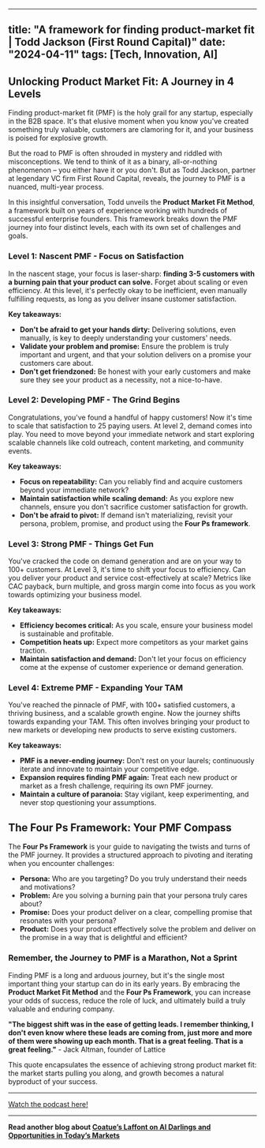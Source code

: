 
---
title: "A framework for finding product-market fit | Todd Jackson (First Round Capital)"
date: "2024-04-11"
tags: [Tech, Innovation, AI]
---

## Unlocking Product Market Fit: A Journey in 4 Levels

Finding product-market fit (PMF) is the holy grail for any startup, especially in the B2B space. It's that elusive moment when you know you've created something truly valuable, customers are clamoring for it, and your business is poised for explosive growth. 

But the road to PMF is often shrouded in mystery and riddled with misconceptions. We tend to think of it as a binary, all-or-nothing phenomenon – you either have it or you don't. But as Todd Jackson, partner at legendary VC firm First Round Capital, reveals, the journey to PMF is a nuanced, multi-year process. 

In this insightful conversation, Todd unveils the **Product Market Fit Method**, a framework built on years of experience working with hundreds of successful enterprise founders. This framework breaks down the PMF journey into four distinct levels, each with its own set of challenges and goals. 

### Level 1: Nascent PMF -  Focus on Satisfaction

In the nascent stage, your focus is laser-sharp: **finding 3-5 customers with a burning pain that your product can solve.** Forget about scaling or even efficiency. At this level, it's perfectly okay to be inefficient, even manually fulfilling requests, as long as you deliver insane customer satisfaction. 

**Key takeaways:**

* **Don't be afraid to get your hands dirty:** Delivering solutions, even manually, is key to deeply understanding your customers' needs.
* **Validate your problem and promise:** Ensure the problem is truly important and urgent, and that your solution delivers on a promise your customers care about.
* **Don't get friendzoned:** Be honest with your early customers and make sure they see your product as a necessity, not a nice-to-have.

### Level 2: Developing PMF - The Grind Begins

Congratulations, you've found a handful of happy customers! Now it's time to scale that satisfaction to 25 paying users.  At level 2, demand comes into play. You need to move beyond your immediate network and start exploring scalable channels like cold outreach, content marketing, and community events. 

**Key takeaways:**

* **Focus on repeatability:** Can you reliably find and acquire customers beyond your immediate network?
* **Maintain satisfaction while scaling demand:** As you explore new channels, ensure you don't sacrifice customer satisfaction for growth.
* **Don't be afraid to pivot:** If demand isn't materializing, revisit your persona, problem, promise, and product using the **Four Ps framework**.

### Level 3: Strong PMF -  Things Get Fun

You've cracked the code on demand generation and are on your way to 100+ customers. At Level 3, it's time to shift your focus to efficiency. Can you deliver your product and service cost-effectively at scale? Metrics like CAC payback, burn multiple, and gross margin come into focus as you work towards optimizing your business model.

**Key takeaways:**

* **Efficiency becomes critical:** As you scale, ensure your business model is sustainable and profitable. 
* **Competition heats up:** Expect more competitors as your market gains traction.
* **Maintain satisfaction and demand:**  Don't let your focus on efficiency come at the expense of customer experience or demand generation.

### Level 4: Extreme PMF - Expanding Your TAM 

You've reached the pinnacle of PMF, with 100+ satisfied customers, a thriving business, and a scalable growth engine. Now the journey shifts towards expanding your TAM. This often involves bringing your product to new markets or developing new products to serve existing customers. 

**Key takeaways:**

* **PMF is a never-ending journey:**  Don't rest on your laurels; continuously iterate and innovate to maintain your competitive edge.
* **Expansion requires finding PMF again:** Treat each new product or market as a fresh challenge, requiring its own PMF journey.
* **Maintain a culture of paranoia:** Stay vigilant, keep experimenting, and never stop questioning your assumptions.

## The Four Ps Framework: Your PMF Compass

The **Four Ps Framework** is your guide to navigating the twists and turns of the PMF journey. It provides a structured approach to pivoting and iterating when you encounter challenges:

* **Persona:** Who are you targeting? Do you truly understand their needs and motivations?
* **Problem:** Are you solving a burning pain that your persona truly cares about?
* **Promise:** Does your product deliver on a clear, compelling promise that resonates with your persona?
* **Product:** Does your product effectively solve the problem and deliver on the promise in a way that is delightful and efficient?

###  Remember, the Journey to PMF is a Marathon, Not a Sprint

Finding PMF is a long and arduous journey, but it's the single most important thing your startup can do in its early years. By embracing the **Product Market Fit Method** and the **Four Ps Framework**, you can increase your odds of success, reduce the role of luck, and ultimately build a truly valuable and enduring company.

**"The biggest shift was in the ease of getting leads.  I remember thinking, I don't even know where these leads are coming from,  just more and more of them were showing up each month.  That is a great feeling. That is a great feeling."** - Jack Altman, founder of Lattice

This quote encapsulates the essence of achieving strong product market fit: the market starts pulling you along, and growth becomes a natural byproduct of your success.

---
        




<a href="https://youtube.com/watch?v=yc1Uwhfxacs" target="_blank">Watch the podcast here!</a>


---

**Read another blog about [Coatue’s Laffont on AI Darlings and Opportunities in Today’s Markets](./20240625-philippelaffont-bloomberglive.md)**
